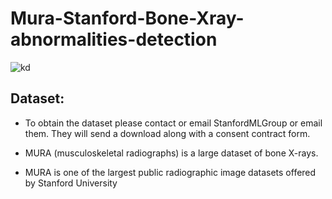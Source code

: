 # Mura-Stanford-Bone-Xray-abnormalities-detection
![kd](https://i.ibb.co/Yptm4k7/mura.jpg)


## Dataset:
* To obtain the dataset please contact or email StanfordMLGroup or email them. They will send a download along with a consent contract form.

* MURA (musculoskeletal radiographs) is a large dataset of bone X-rays.


* MURA is one of the largest public radiographic image datasets offered by Stanford University
